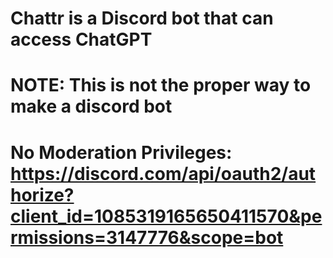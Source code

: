 # Chattr is a Discord bot that can access ChatGPT

# NOTE: This is not the proper way to make a discord bot

# No Moderation Privileges: https://discord.com/api/oauth2/authorize?client_id=1085319165650411570&permissions=3147776&scope=bot